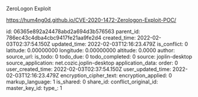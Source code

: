 ZeroLogon Exploit

https://hum4ng0d.github.io/CVE-2020-1472-Zerologon-Exploit-POC/

id: 06365e892a24478abd2a694d3b576563
parent_id: 786ec43c4dba4cbc9417fe21aa9fe2d4
created_time: 2022-02-03T02:37:54.150Z
updated_time: 2022-02-03T12:16:23.479Z
is_conflict: 0
latitude: 0.00000000
longitude: 0.00000000
altitude: 0.0000
author: 
source_url: 
is_todo: 0
todo_due: 0
todo_completed: 0
source: joplin-desktop
source_application: net.cozic.joplin-desktop
application_data: 
order: 0
user_created_time: 2022-02-03T02:37:54.150Z
user_updated_time: 2022-02-03T12:16:23.479Z
encryption_cipher_text: 
encryption_applied: 0
markup_language: 1
is_shared: 0
share_id: 
conflict_original_id: 
master_key_id: 
type_: 1